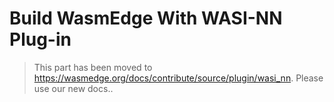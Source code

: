 # Build WasmEdge With WASI-NN Plug-in

> This part has been moved to  <https://wasmedge.org/docs/contribute/source/plugin/wasi_nn>. Please use our new docs..
